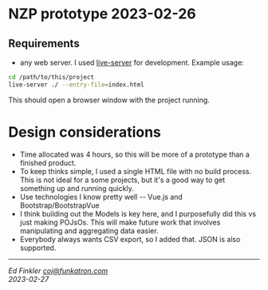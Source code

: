 # NZP prototype 2023-02-26

## Requirements

- any web server. I used [live-server](https://www.npmjs.com/package/live-server) for development.  Example usage:

```bash
cd /path/to/this/project
live-server ./ --entry-file=index.html
```

This should open a browser window with the project running.

# Design considerations

- Time allocated was 4 hours, so this will be more of a prototype than a finished product.
- To keep thinks simple, I used a single HTML file with no build process.  This is not ideal for a some projects, but it's a good way to get something up and running quickly.
- Use technologies I know pretty well -- Vue.js and Bootstrap/BootstrapVue
- I think building out the Models is key here, and I purposefully did this vs just making POJsOs. This will make 
  future work that involves manipulating and aggregating data easier.
- Everybody always wants CSV export, so I added that. JSON is also supported.

---
_Ed Finkler <coj@funkatron.com>_    
_2023-02-27_
